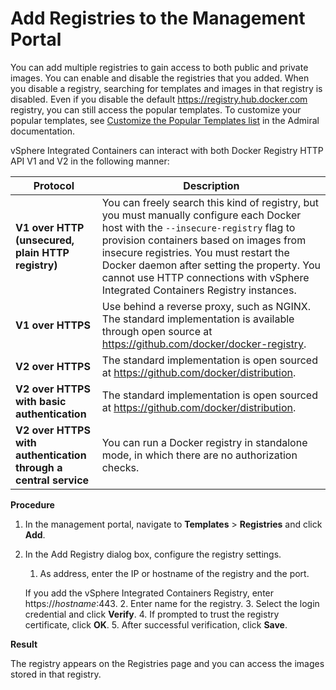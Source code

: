 # Add Registries to the Management Portal #

You can add multiple registries to gain access to both public and private images. You can enable and disable the registries that you added. When you disable a registry, searching for templates and images in that registry is disabled. Even if you disable the default https://registry.hub.docker.com registry, you can still access the popular templates. To customize your popular templates, see [Customize the Popular Templates list](https://github.com/vmware/admiral/wiki/Configuration-guide#customize-the-popular-templates-list) in the Admiral documentation.

vSphere Integrated Containers can interact with both Docker Registry HTTP API V1 and V2 in the following manner:

Protocol | Description
------------ | -------------
**V1 over HTTP (unsecured, plain HTTP registry)** | You can freely search this kind of registry, but you must manually configure each Docker host with the `--insecure-registry` flag to provision containers based on images from insecure registries. You must restart the Docker daemon after setting the property. You cannot use HTTP connections with vSphere Integrated Containers Registry instances.
**V1 over HTTPS** | Use behind a reverse proxy, such as NGINX. The standard implementation is available through open source at https://github.com/docker/docker-registry.
**V2 over HTTPS** | The standard implementation is open sourced at https://github.com/docker/distribution.
**V2 over HTTPS with basic authentication** | The standard implementation is open sourced at https://github.com/docker/distribution.
**V2 over HTTPS with authentication through a central service** | You can run a Docker registry in standalone mode, in which there are no authorization checks.


**Procedure**

1. In the management portal, navigate to **Templates** > **Registries** and click **Add**.

5. In the Add Registry dialog box, configure the registry settings.
	1. As address, enter the IP or hostname of the registry and the port.

    If you add the vSphere Integrated Containers Registry, enter https://*hostname*:443.
	2. Enter name for the registry.
	3. Select the login credential and click **Verify**.
	4. If prompted to trust the registry certificate, click **OK**.
	5. After successful verification, click **Save**.


**Result**

The registry appears on the Registries page and you can access the images stored in that registry.